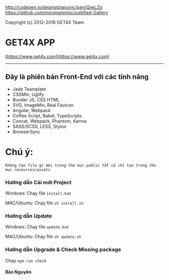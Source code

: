 http://codepen.io/dejanstojanovic/pen/QjwLZp
https://github.com/miromannino/Justified-Gallery

Copyright (c) 2012-2016 GET4X Team

# GET4X APP

[https://www.get4x.com](https://www.get4x.com)

---

## Đây là phiên bản Front-End với các tính năng

* Jade Teamplate
* CSSMin, Uglify
* Bunder JS, CSS HTML
* SVG, ImageMin, Real Favicon
* Angular, Webpack
* Coffee Script, Babel, TypeScripts
* Concat, Webpack, Phantom, Karma
* SASS/SCSS, LESS, Stylus
* BrowserSync

# Chú ý: 
`Không tạo file gì mới trong thư mục public tất cả chỉ tạo trong thư mục resources/assets`

### Hướng dẫn Cài mới Project 

Windows: Chạy file `install.bat`

MAC/Ubuntu: Chạy file `sh install.sh` 

### Hướng dẫn Update

Windows: Chạy file `update.bat`

MAC/Ubuntu: Chạy file `sh update.sh` 

### Hướng dẫn Upgrade & Check Missing package

Chạy `npm run check`


#### Bảo Nguyên
